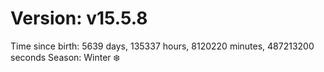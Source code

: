 # Version: v15.5.8
Time since birth: 5639 days, 135337 hours, 8120220 minutes, 487213200 seconds
Season: Winter ❄️
